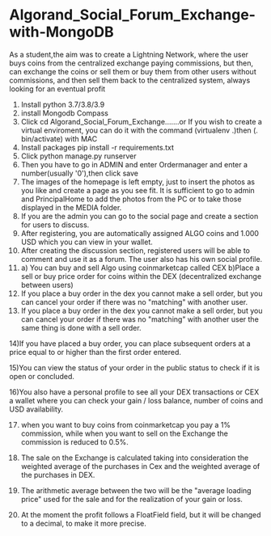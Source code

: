 # Algorand_Social_Forum_Exchange-with-MongoDB

As a student,the aim was to create a Lightning Network, where the user buys coins from the centralized exchange paying commissions, but then, can exchange the coins or sell them or buy them from other users without commissions, and then sell them back to the centralized system, always looking for an eventual profit


1) Install python 3.7/3.8/3.9
2) install Mongodb Compass
3) Click cd  Algorand_Social_Forum_Exchange.......or If you wish to create a virtual enviroment, you can do it with the command (virtualenv .)then (.  bin/activate) with MAC
4) Install packages pip install -r requirements.txt
5) Click python manage.py runserver
6) Then you have to go in ADMIN and enter Ordermanager and enter a number(usually '0'),then click save
7) The images of the homepage is left empty, just to insert the photos as you like and create a page as you see fit. It is sufficient to go to admin and PrincipalHome to add the photos from the PC or to take those displayed in the MEDIA folder.
8) If you are the admin you can go to the social page and create a section for users to discuss.
9) After registering, you are automatically assigned ALGO coins and 1.000 USD which you can view in your wallet.
10) After creating the discussion section, registered users will be able to comment and use it as a forum. The user also has his own social profile.
11) a) You can buy and sell Algo using coinmarketcap called CEX b)Place a sell or buy price order for coins within the DEX (decentralized exchange between users)
12) If you place a buy order in the dex you cannot make a sell order, but you can cancel your order if there was no "matching" with another user.
13) If you place a buy order in the dex you cannot make a sell order, but you can cancel your order if there was no "matching" with another user
the same thing is done with a sell order.

14)If you have placed a buy order, you can place subsequent orders at a price equal to or higher than the first order entered.

15)You can view the status of your order in the public status to check if it is open or concluded.

16)You also have a personal profile to see all your DEX transactions or CEX a wallet where you can check your gain / loss balance, number of coins and USD availability.

17) when you want to buy coins from coinmarketcap you pay a 1% commission, while when you want to sell on the Exchange the commission is reduced to 0.5%.

18) The sale on the Exchange is calculated taking into consideration the weighted average of the purchases in Cex and the weighted average of the purchases in DEX.

19) The arithmetic average between the two will be the "average loading price" used for the sale and for the realization of your gain or loss.

20) At the moment the profit follows a FloatField field, but it will be changed to a decimal, to make it more precise.


